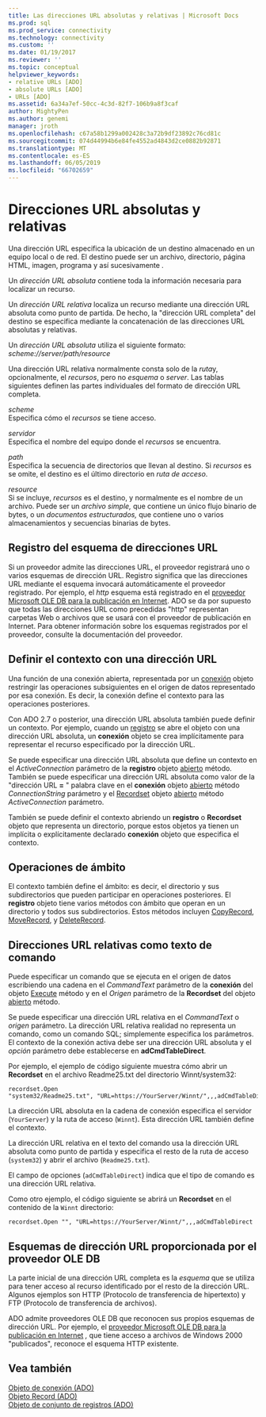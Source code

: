 ```yaml
---
title: Las direcciones URL absolutas y relativas | Microsoft Docs
ms.prod: sql
ms.prod_service: connectivity
ms.technology: connectivity
ms.custom: ''
ms.date: 01/19/2017
ms.reviewer: ''
ms.topic: conceptual
helpviewer_keywords:
- relative URLs [ADO]
- absolute URLs [ADO]
- URLs [ADO]
ms.assetid: 6a34a7ef-50cc-4c3d-82f7-106b9a8f3caf
author: MightyPen
ms.author: genemi
manager: jroth
ms.openlocfilehash: c67a58b1299a002428c3a72b9df23892c76cd81c
ms.sourcegitcommit: 074d44994b6e84fe4552ad4843d2ce0882b92871
ms.translationtype: MT
ms.contentlocale: es-ES
ms.lasthandoff: 06/05/2019
ms.locfileid: "66702659"
---
```

# <a name="absolute-and-relative-urls"></a>Direcciones URL absolutas y relativas
Una dirección URL especifica la ubicación de un destino almacenado en un equipo local o de red. El destino puede ser un archivo, directorio, página HTML, imagen, programa y así sucesivamente *.*  
  
 Un *dirección URL absoluta* contiene toda la información necesaria para localizar un recurso.  
  
 Un *dirección URL relativa* localiza un recurso mediante una dirección URL absoluta como punto de partida. De hecho, la "dirección URL completa" del destino se especifica mediante la concatenación de las direcciones URL absolutas y relativas.  
  
 Un *dirección URL absoluta* utiliza el siguiente formato: *scheme://server/path/resource*  
  
 Una dirección URL relativa normalmente consta solo de la *ruta*y, opcionalmente, el *recursos*, pero no *esquema* o *server*. Las tablas siguientes definen las partes individuales del formato de dirección URL completa.  
  
 *scheme*  
 Especifica cómo el *recursos* se tiene acceso.  
  
 *servidor*  
 Especifica el nombre del equipo donde el *recursos* se encuentra.  
  
 *path*  
 Especifica la secuencia de directorios que llevan al destino. Si *recursos* es se omite, el destino es el último directorio en *ruta de acceso*.  
  
 *resource*  
 Si se incluye, *recursos* es el destino, y normalmente es el nombre de un archivo. Puede ser un *archivo simple,* que contiene un único flujo binario de bytes, o un *documentos estructurados,* que contiene uno o varios almacenamientos y secuencias binarias de bytes.  
  
## <a name="url-scheme-registration"></a>Registro del esquema de direcciones URL  
 Si un proveedor admite las direcciones URL, el proveedor registrará uno o varios esquemas de dirección URL. Registro significa que las direcciones URL mediante el esquema invocará automáticamente el proveedor registrado. Por ejemplo, el *http* esquema está registrado en el [proveedor Microsoft OLE DB para la publicación en Internet](../../../ado/guide/appendixes/microsoft-ole-db-provider-for-internet-publishing.md). ADO se da por supuesto que todas las direcciones URL como precedidas "http" representan carpetas Web o archivos que se usará con el proveedor de publicación en Internet. Para obtener información sobre los esquemas registrados por el proveedor, consulte la documentación del proveedor.  
  
## <a name="defining-context-with-a-url"></a>Definir el contexto con una dirección URL  
 Una función de una conexión abierta, representada por un [conexión](../../../ado/reference/ado-api/connection-object-ado.md) objeto restringir las operaciones subsiguientes en el origen de datos representado por esa conexión. Es decir, la conexión define el contexto para las operaciones posteriores.  
  
 Con ADO 2.7 o posterior, una dirección URL absoluta también puede definir un contexto. Por ejemplo, cuando un [registro](../../../ado/reference/ado-api/record-object-ado.md) se abre el objeto con una dirección URL absoluta, un **conexión** objeto se crea implícitamente para representar el recurso especificado por la dirección URL.  
  
 Se puede especificar una dirección URL absoluta que define un contexto en el *ActiveConnection* parámetro de la **registro** objeto [abierto](../../../ado/reference/ado-api/open-method-ado-record.md) método. También se puede especificar una dirección URL absoluta como valor de la "dirección URL **=** " palabra clave en el **conexión** objeto [abierto](../../../ado/reference/ado-api/open-method-ado-connection.md) método  *ConnectionString* parámetro y el [Recordset](../../../ado/reference/ado-api/recordset-object-ado.md) objeto [abierto](../../../ado/reference/ado-api/open-method-ado-recordset.md) método *ActiveConnection* parámetro.  
  
 También se puede definir el contexto abriendo un **registro** o **Recordset** objeto que representa un directorio, porque estos objetos ya tienen un implícita o explícitamente declarado **conexión**  objeto que especifica el contexto.  
  
## <a name="scoped-operations"></a>Operaciones de ámbito  
 El contexto también define el ámbito: es decir, el directorio y sus subdirectorios que pueden participar en operaciones posteriores. El **registro** objeto tiene varios métodos con ámbito que operan en un directorio y todos sus subdirectorios. Estos métodos incluyen [CopyRecord](../../../ado/reference/ado-api/copyrecord-method-ado.md), [MoveRecord](../../../ado/reference/ado-api/moverecord-method-ado.md), y [DeleteRecord](../../../ado/reference/ado-api/deleterecord-method-ado.md).  
  
## <a name="relative-urls-as-command-text"></a>Direcciones URL relativas como texto de comando  
 Puede especificar un comando que se ejecuta en el origen de datos escribiendo una cadena en el *CommandText* parámetro de la **conexión** del objeto [Execute](../../../ado/reference/ado-api/execute-method-ado-connection.md) método y en el  *Origen* parámetro de la **Recordset** del objeto [abierto](../../../ado/reference/ado-api/open-method-ado-recordset.md) método.  
  
 Se puede especificar una dirección URL relativa en el *CommandText* o *origen* parámetro. La dirección URL relativa realidad no representa un comando, como un comando SQL; simplemente especifica los parámetros. El contexto de la conexión activa debe ser una dirección URL absoluta y el *opción* parámetro debe establecerse en **adCmdTableDirect**.  
  
 Por ejemplo, el ejemplo de código siguiente muestra cómo abrir un **Recordset** en el archivo Readme25.txt del directorio Winnt/system32:  
  
```  
recordset.Open "system32/Readme25.txt", "URL=https://YourServer/Winnt/",,,adCmdTableDirect  
```  
  
 La dirección URL absoluta en la cadena de conexión especifica el servidor (`YourServer`) y la ruta de acceso (`Winnt`). Esta dirección URL también define el contexto.  
  
 La dirección URL relativa en el texto del comando usa la dirección URL absoluta como punto de partida y especifica el resto de la ruta de acceso (`system32`) y abrir el archivo (`Readme25.txt`).  
  
 El campo de opciones (`adCmdTableDirect`) indica que el tipo de comando es una dirección URL relativa.  
  
 Como otro ejemplo, el código siguiente se abrirá un **Recordset** en el contenido de la `Winnt` directorio:  
  
```  
recordset.Open "", "URL=https://YourServer/Winnt/",,,adCmdTableDirect  
```  
  
## <a name="ole-db-provider-supplied-url-schemes"></a>Esquemas de dirección URL proporcionada por el proveedor OLE DB  
 La parte inicial de una dirección URL completa es la *esquema* que se utiliza para tener acceso al recurso identificado por el resto de la dirección URL. Algunos ejemplos son HTTP (Protocolo de transferencia de hipertexto) y FTP (Protocolo de transferencia de archivos).  
  
 ADO admite proveedores OLE DB que reconocen sus propios esquemas de dirección URL. Por ejemplo, el [proveedor Microsoft OLE DB para la publicación en Internet](../../../ado/guide/appendixes/microsoft-ole-db-provider-for-internet-publishing.md) *,* que tiene acceso a archivos de Windows 2000 "publicados", reconoce el esquema HTTP existente.  
  
## <a name="see-also"></a>Vea también  
 [Objeto de conexión (ADO)](../../../ado/reference/ado-api/connection-object-ado.md)   
 [Objeto Record (ADO)](../../../ado/reference/ado-api/record-object-ado.md)   
 [Objeto de conjunto de registros (ADO)](../../../ado/reference/ado-api/recordset-object-ado.md)

